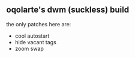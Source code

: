 ## oqolarte's dwm (suckless) build

the only patches here are:
- cool autostart
- hide vacant tags
- zoom swap
